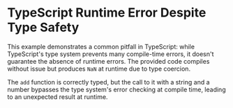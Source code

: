 # TypeScript Runtime Error Despite Type Safety

This example demonstrates a common pitfall in TypeScript: while TypeScript's type system prevents many compile-time errors, it doesn't guarantee the absence of runtime errors.  The provided code compiles without issue but produces `NaN` at runtime due to type coercion.

The `add` function is correctly typed, but the call to it with a string and a number bypasses the type system's error checking at compile time, leading to an unexpected result at runtime.